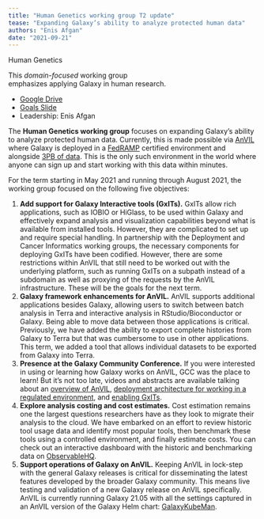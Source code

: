 ```yaml
---
title: "Human Genetics working group T2 update"
tease: "Expanding Galaxy’s ability to analyze protected human data"
authors: "Enis Afgan"
date: "2021-09-21"
---
```


<div class="card float-right" style="min-width: 12rem; max-width: 20rem">
<div class="card-header bg-wg-applied text-white">Human Genetics</div>

This *domain-focused* working group emphasizes applying Galaxy in human research.

* [Google Drive](https://drive.google.com/drive/folders/1YMCwHicRNLtT0t8AIZaQNoT2uaDaQm3H)
* [Goals Slide](https://docs.google.com/presentation/d/1h4vZe0zOUQVOeFxc49levRpmgWmJlMkedQjp2QRrQZw/edit?usp=sharing)
* Leadership: Enis Afgan
</div>


The **Human Genetics working group** focuses on expanding Galaxy’s ability to analyze protected human data. Currently, this is made possible via [AnVIL](https://anvilproject.org/) where Galaxy is deployed in a [FedRAMP](https://www.fedramp.gov/) certified environment and alongside [3PB of data](https://anvilproject.org/data). This is the only such environment in the world where anyone can sign up and start working with this data within minutes.

For the term starting in May 2021 and running through August 2021, the working group focused on the following five objectives:

1. **Add support for Galaxy Interactive tools (GxITs).** GxITs allow rich applications, such as IOBIO or HiGlass, to be used within Galaxy and effectively expand analysis and visualization capabilities beyond what is available from installed tools. However, they are complicated to set up and require special handling. In partnership with the Deployment and Cancer Informatics working groups, the necessary components for deploying GxITs have been codified. However, there are some restrictions within AnVIL that still need to be worked out with the underlying platform, such as running GxITs on a subpath instead of a subdomain as well as proxying of the requests by the AnVIL infrastructure. These will be the goals for the next term.
2. **Galaxy framework enhancements for AnVIL.** AnVIL supports additional applications besides Galaxy, allowing users to switch between batch analysis in Terra and interactive analysis in RStudio/Bioconductor or Galaxy. Being able to move data between those applications is critical. Previously, we have added the ability to export complete histories from Galaxy to Terra but that was cumbersome to use in other applications. This term, we added a tool that allows individual datasets to be exported from Galaxy into Terra.
3. **Presence at the Galaxy Community Conference.** If you were interested in using or learning how Galaxy works on AnVIL, GCC was the place to learn! But it’s not too late, videos and abstracts are available talking about an [overview of AnVIL](https://gcc2021.sched.com/event/kGch/tu-35-streamlining-accessibility-and-computability-of-large-scale-genomic-datasets-with-the-nhgri-genome-data-science-analysis-visualization-and-informatics-lab-space-anvil), [deployment architecture for working in a regulated environment](https://gcc2021.sched.com/event/jm8H/galaxy-for-protected-datasets), and [enabling GxITs](https://gcc2021.sched.com/event/jm8H/galaxy-for-protected-datasets).
4. **Explore analysis costing and cost estimates.** Cost estimation remains one the largest questions researchers have as they look to migrate their analysis to the cloud. We have embarked on an effort to review historic tool usage data and identify most popular tools, then benchmark these tools using a controlled environment, and finally estimate costs. You can check out an interactive dashboard with the historic and benchmarking data on [ObservableHQ](https://observablehq.com/@dannon/cloud-costs).
5. **Support operations of Galaxy on AnVIL.** Keeping AnVIL in lock-step with the general Galaxy releases is critical for disseminating the latest features developed by the broader Galaxy community. This means live testing and validation of a new Galaxy release on AnVIL specifically. AnVIL is currently running Galaxy 21.05 with all the settings captured in an AnVIL version of the Galaxy Helm chart: [GalaxyKubeMan](https://github.com/galaxyproject/galaxykubeman-helm/pull/31).

